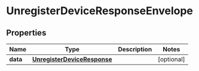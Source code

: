 
# UnregisterDeviceResponseEnvelope

## Properties
Name | Type | Description | Notes
------------ | ------------- | ------------- | -------------
**data** | [**UnregisterDeviceResponse**](UnregisterDeviceResponse.md) |  |  [optional]



